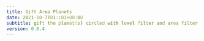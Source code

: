 ```yaml
---
title: Gift Area Planets
date: 2021-10-7T01::01+08:00
subtitle: gift the planet(s) circled with level filter and area filter to your friends :) 
version: 0.6.4
---
```

